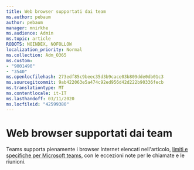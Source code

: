 ```yaml
---
title: Web browser supportati dai team
ms.author: pebaum
author: pebaum
manager: mnirkhe
ms.audience: Admin
ms.topic: article
ROBOTS: NOINDEX, NOFOLLOW
localization_priority: Normal
ms.collection: Adm_O365
ms.custom:
- "9001490"
- "3540"
ms.openlocfilehash: 273edf85c9beec35d3b9cace03b809dde0db01c3
ms.sourcegitcommit: 9ab422063e5a474c92ed956d42d222b90336fecb
ms.translationtype: MT
ms.contentlocale: it-IT
ms.lasthandoff: 03/11/2020
ms.locfileid: "42599380"
---
```

# <a name="teams-supported-web-browsers"></a>Web browser supportati dai team

Teams supporta pienamente i browser Internet elencati nell'articolo, [limiti e specifiche per Microsoft teams](https://docs.microsoft.com/microsoftteams/limits-specifications-teams#browsers), con le eccezioni note per le chiamate e le riunioni.